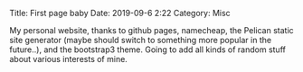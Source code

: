 Title: First page baby
Date: 2019-09-6 2:22
Category: Misc

My personal website, thanks to github pages, namecheap, the Pelican static site generator (maybe should switch to something more popular in the future..), and the bootstrap3 theme. Going to add all kinds of random stuff about various interests of mine. 
